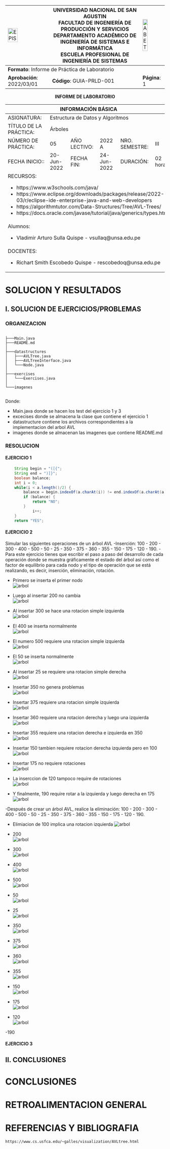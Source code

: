 <div align="center">
<table>
    <theader>
        <tr>
            <td><img src="https://github.com/rescobedoq/pw2/blob/main/epis.png?raw=true" alt="EPIS" style="width:50%; height:auto"/></td>
            <th>
                <span style="font-weight:bold;">UNIVERSIDAD NACIONAL DE SAN AGUSTIN</span><br />
                <span style="font-weight:bold;">FACULTAD DE INGENIERÍA DE PRODUCCIÓN Y SERVICIOS</span><br />
                <span style="font-weight:bold;">DEPARTAMENTO ACADÉMICO DE INGENIERÍA DE SISTEMAS E INFORMÁTICA</span><br />
                <span style="font-weight:bold;">ESCUELA PROFESIONAL DE INGENIERÍA DE SISTEMAS</span>
            </th>
            <td><img src="https://github.com/rescobedoq/pw2/blob/main/abet.png?raw=true" alt="ABET" style="width:50%; height:auto"/></td>
        </tr>
    </theader>
    <tbody>
        <tr><td colspan="3"><span style="font-weight:bold;">Formato</span>: Informe de Práctica de Laboratorio</td></tr>
        <tr><td><span style="font-weight:bold;">Aprobación</span>:  2022/03/01</td><td><span style="font-weight:bold;">Código</span>: GUIA-PRLD-001</td><td><span style="font-weight:bold;">Página</span>: 1</td></tr>
    </tbody>
</table>
</div>

<div align="center">
<span style="font-weight:bold;">INFORME  DE LABORATORIO</span><br />
</div>

<table>
<theader>
<tr><th colspan="6">INFORMACIÓN BÁSICA</th></tr>
</theader>
<tbody>
<tr><td>ASIGNATURA:</td><td colspan="5">Estructura de Datos y Algoritmos</td></tr>
<tr><td>TÍTULO DE LA PRÁCTICA:</td><td colspan="5">Árboles</td></tr>
<tr>
<td>NÚMERO DE PRÁCTICA:</td><td>05</td><td>AÑO LECTIVO:</td><td>2022 A</td><td>NRO. SEMESTRE:</td><td>III</td>
</tr>
<tr>
<td>FECHA INICIO::</td><td>20-Jun-2022</td><td>FECHA FIN:</td><td>24-Jun-2022</td><td>DURACIÓN:</td><td>02 horas</td>
</tr>
<tr><td colspan="6">RECURSOS:
    <ul>
        <li>https://www.w3schools.com/java/</li>
        <li>https://www.eclipse.org/downloads/packages/release/2022-03/r/eclipse-ide-enterprise-java-and-web-developers</li>
        <li>https://algorithmtutor.com/Data-Structures/Tree/AVL-Trees/</li>
        <li>https://docs.oracle.com/javase/tutorial/java/generics/types.html</li>
</td>
</<tr>
<tr><td colspan="6">Alumnos:
<ul>
<li>Vladimir Arturo Sulla Quispe - vsullaq@unsa.edu.pe</li>
</ul>
</td>
</<tr>
<tr><td colspan="6">DOCENTES:
<ul>
<li>Richart Smith Escobedo Quispe - rescobedoq@unsa.edu.pe</li>
</ul>
</td>
</<tr>
</tdbody>
</table>

# SOLUCION Y RESULTADOS
## I. SOLUCION DE EJERCICIOS/PROBLEMAS
### ORGANIZACION

```

├───Main.java
├───README.md
│
├───datastructures
│   ├───AVLTree.java
│   ├───AVLTreeInterface.java
│   └───Node.java
│       
├───exercises
│   └───Exercises.java
│       
└───imagenes
    
``` 
Donde:

- Main.java donde se hacen los test del ejercicio 1 y 3
- excecises donde se almacena la clase que contiene el ejercicio 1
- datastructure contiene los archivos correspondientes a la implementacion del arbol AVL
- imagenes donde se almacenan las imagenes que contiene README.md
    
### RESOLUCION
#### EJERCICIO 1

```java
    String begin = "([{";
    String end = ")]}";
    boolean balance;
    int i = 0;
    while(i < a.length()/2) {
        balance = begin.indexOf(a.charAt(i)) != end.indexOf(a.charAt(a.length()- 1 - i));
        if (balance) {
            return "NO";
        }
            i++;
    }
    return "YES";
```
    
#### EJERCICIO 2
    
Simular las siguientes operaciones de un árbol AVL
-Inserción: 100 - 200 - 300 - 400 - 500 - 50 - 25 - 350 - 375 - 360 - 355 - 150 - 175 - 120 - 190.
-Para este ejercicio tienes que escribir el paso a paso del desarrollo de cada operación donde se muestra gráficamente el estado del árbol así como el factor de equilibrio para cada nodo y el tipo de operación que se está realizando, es decir, inserción, eliminación, rotación.

- Primero se inserta el primer nodo<br>
![arbol](imagenes/1.png)

- Luego al insertar 200 no cambia<br>
![arbol](imagenes/2.png)

- Al insertar 300 se hace una rotacion simple izquierda<br>
![arbol](imagenes/3.png)

- El 400 se inserta normalmente<br>
![arbol](imagenes/4.png)
                           
- El numero 500 requiere una rotacion simple izquierda<br>
![arbol](imagenes/5.png)

- El 50 se inserta normalmente<br>
![arbol](imagenes/6.png)                    
                           
- Al insertar 25 se requiere una rotacion simple derecha<br>
![arbol](imagenes/7.png)
                           
- Insertar 350 no genera problemas<br>
![arbol](imagenes/8.png)

- Insertar 375 requiere una rotacion simple izquierda<br>
![arbol](imagenes/9.png)
                   
- Insertar 360 requiere una rotacion derecha y luego una izquierda<br>
![arbol](imagenes/15.png)

- Insertar 355 requiere una rotacion derecha e izquierda en 350<br>
![arbol](imagenes/10.png)

- Insertar 150 tambien requiere rotacion derecha izquierda pero en 100<br>
![arbol](imagenes/11.png)
                           
- Insertar 175 no requiere rotaciones<br>
![arbol](imagenes/12.png)
                           
- La inserccion de 120 tampoco require de rotaciones<br>
![arbol](imagenes/13.png)
                    
- Y finalmente, 190 require rotar a la izquierda y luego derecha en 175<br>
![arbol](imagenes/14.png)

-Después de crear un árbol AVL, realice la eliminación: 100 - 200 - 300 - 400 - 500 - 50 - 25 - 350 - 375 - 360 - 355 - 150 - 175 - 120 - 190.

- Elimiacion de 100 implica una rotacion izquierda
![arbol](imagenes/16.png)

- 200<br>
![arbol](imagenes/17.png)

- 300<br>
![arbol](imagenes/18.png)

- 400<br>
![arbol](imagenes/19.png)
  
- 500<br>
![arbol](imagenes/20.png)

- 50<br>
![arbol](imagenes/21.png)

- 25<br>
![arbol](imagenes/22.png)
  
- 350<br>
![arbol](imagenes/23.png)

- 375<br>
![arbol](imagenes/24.png)

- 360<br>
![arbol](imagenes/25.png)

- 355<br>
![arbol](imagenes/26.png)

- 150<br>
![arbol](imagenes/27.png)

- 175<br>
![arbol](imagenes/28.png)

- 120<br>
![arbol](imagenes/29.png)

-190<br>
    
#### EJERCICIO 3
    
## II. CONCLUSIONES
    
# CONCLUSIONES

    
# RETROALIMENTACION GENERAL
    
    
# REFERENCIAS Y BIBLIOGRAFIA

```
https://www.cs.usfca.edu/~galles/visualization/AVLtree.html
```
